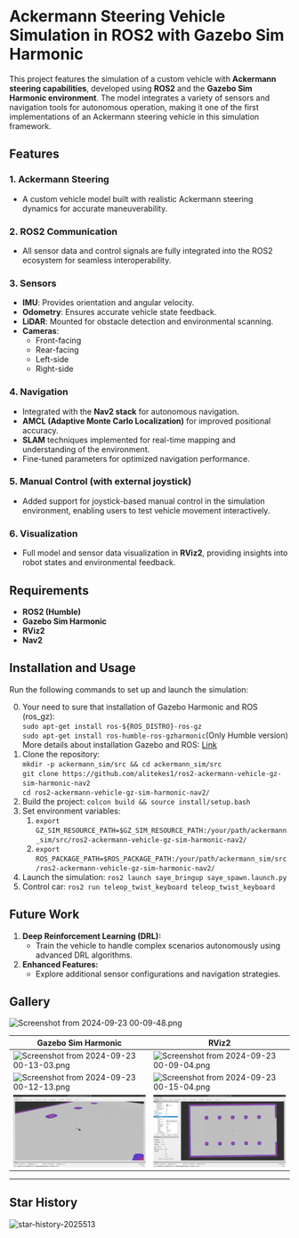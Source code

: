 # Ackermann Steering Vehicle Simulation in ROS2 with Gazebo Sim Harmonic

This project features the simulation of a custom vehicle with **Ackermann steering capabilities**, developed using **ROS2** and the **Gazebo Sim Harmonic environment**. The model integrates a variety of sensors and navigation tools for autonomous operation, making it one of the first implementations of an Ackermann steering vehicle in this simulation framework.

## Features

### 1. **Ackermann Steering**

- A custom vehicle model built with realistic Ackermann steering dynamics for accurate maneuverability.

### 2. **ROS2 Communication**

- All sensor data and control signals are fully integrated into the ROS2 ecosystem for seamless interoperability.

### 3. **Sensors**

- **IMU**: Provides orientation and angular velocity.
- **Odometry**: Ensures accurate vehicle state feedback.
- **LiDAR**: Mounted for obstacle detection and environmental scanning.
- **Cameras**:
  - Front-facing
  - Rear-facing
  - Left-side
  - Right-side

### 4. **Navigation**

- Integrated with the **Nav2 stack** for autonomous navigation.
- **AMCL (Adaptive Monte Carlo Localization)** for improved positional accuracy.
- **SLAM** techniques implemented for real-time mapping and understanding of the environment.
- Fine-tuned parameters for optimized navigation performance.

### 5. **Manual Control (with external joystick)**

- Added support for joystick-based manual control in the simulation environment, enabling users to test vehicle movement interactively.

### 6. **Visualization**

- Full model and sensor data visualization in **RViz2**, providing insights into robot states and environmental feedback.

## Requirements

- **ROS2 (Humble)**
- **Gazebo Sim Harmonic**
- **RViz2**
- **Nav2**

## Installation and Usage

Run the following commands to set up and launch the simulation:<br>

0. Your need to sure that installation of Gazebo Harmonic and ROS (ros_gz):<br>
   `sudo apt-get install ros-${ROS_DISTRO}-ros-gz`<br>
   `sudo apt-get install ros-humble-ros-gzharmonic`(Only Humble version)<br>
   More details about installation Gazebo and ROS: <a href="https://gazebosim.org/docs/latest/ros_installation/">Link</a>
1. Clone the repository:<br>
   `mkdir -p ackermann_sim/src && cd ackermann_sim/src`<br>
   `git clone https://github.com/alitekes1/ros2-ackermann-vehicle-gz-sim-harmonic-nav2`<br>`cd ros2-ackermann-vehicle-gz-sim-harmonic-nav2/`
2. Build the project:
   `colcon build && source install/setup.bash`
3. Set environment variables:
   1. `export GZ_SIM_RESOURCE_PATH=$GZ_SIM_RESOURCE_PATH:/your/path/ackermann_sim/src/ros2-ackermann-vehicle-gz-sim-harmonic-nav2/`
   2. `export ROS_PACKAGE_PATH=$ROS_PACKAGE_PATH:/your/path/ackermann_sim/src/ros2-ackermann-vehicle-gz-sim-harmonic-nav2/`
4. Launch the simulation:
   `ros2 launch saye_bringup saye_spawn.launch.py`
5. Control car:
   `ros2 run teleop_twist_keyboard teleop_twist_keyboard`

## Future Work

1. **Deep Reinforcement Learning (DRL):**
   - Train the vehicle to handle complex scenarios autonomously using advanced DRL algorithms.
2. **Enhanced Features:**
   - Explore additional sensor configurations and navigation strategies.

## Gallery

![Screenshot from 2024-09-23 00-09-48.png](https://github.com/user-attachments/assets/dd5604c6-014e-4a7a-9a2f-c4dd237abb37)

| **Gazebo Sim Harmonic**                                                                                                     | **RViz2**                                                                                                                   |
| --------------------------------------------------------------------------------------------------------------------------- | --------------------------------------------------------------------------------------------------------------------------- |
| ![Screenshot from 2024-09-23 00-13-03.png](https://github.com/user-attachments/assets/1d2b56f7-34c1-4b01-9a85-fb01ceab5bd6) | ![Screenshot from 2024-09-23 00-09-04.png](https://github.com/user-attachments/assets/ba6853fd-4143-4b4d-bbc6-072895e4c75e) |
| ![Screenshot from 2024-09-23 00-12-13.png](https://github.com/user-attachments/assets/477cce7b-995b-471e-a684-4d82bee0fc34) | ![Screenshot from 2024-09-23 00-15-04.png](https://github.com/user-attachments/assets/bf9ad916-14a6-4b62-a799-4169a767e4dd) |
| ![alt text](saye_msgs/saye.png)                                                                                         | ![alt text](/saye_msgs/rviz_saye.png)                                                                                    |

---

## Star History

![star-history-2025513](https://github.com/user-attachments/assets/1596ba29-4e51-45a0-83c7-6f395aa95560)

